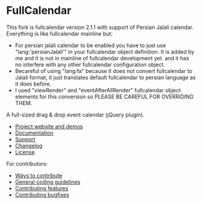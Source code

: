 # FullCalendar
This fork is fullcalendar version 2.1.1 with support of Persian Jalali calendar.
Everything is like fullcalendar mainline but:
  - For persian jalali calendar to be enabled you have to just use "lang:'persianJalali'" in your fullcalendar object definition. It is added by me and it is not in mainline of fullcalendar development yet. and it has no interfere with any other fullcalendar configuration object.
  - Becareful of using "lang:fa" because it does not convert fullcalendar to Jalali format, it just translates default fullcalendar to persian language as it does before.
  - I used "viewRender" and "eventAfterAllRender" fullcalendar object elements for this conversion so PLEASE BE CAREFUL FOR OVERRIDING THEM.

A full-sized drag & drop event calendar (jQuery plugin).

- [Project website and demos](http://arshaw.com/fullcalendar/)
- [Documentation](http://arshaw.com/fullcalendar/docs/)
- [Support](http://arshaw.com/fullcalendar/support/)
- [Changelog](changelog.md)
- [License](license.txt)

For contributors:

- [Ways to contribute](http://arshaw.com/fullcalendar/wiki/Contributing/)
- [General coding guidelines](https://github.com/arshaw/fullcalendar/wiki/Contributing-Code)
- [Contributing features](https://github.com/arshaw/fullcalendar/wiki/Contributing-Features)
- [Contributing bugfixes](https://github.com/arshaw/fullcalendar/wiki/Contributing-Bugfixes)
